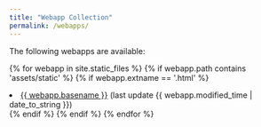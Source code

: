 ```yaml
---
title: "Webapp Collection"
permalink: /webapps/
---
```


The following webapps are available:

{% for webapp in site.static_files %}
{% if webapp.path contains 'assets/static' %}
{% if webapp.extname == '.html' %}
<li><a href="{{ webapp.path | relative_url }}">{{ webapp.basename }}</a> (last update {{ webapp.modified_time | date_to_string }})</li>
{% endif %}
{% endif %}
{% endfor %}
